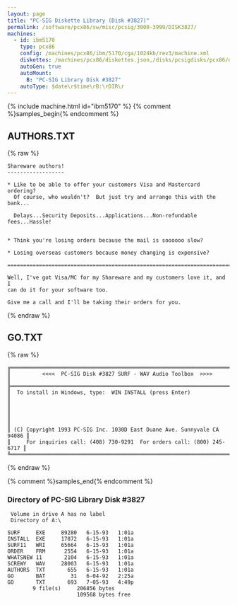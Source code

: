 ```yaml
---
layout: page
title: "PC-SIG Diskette Library (Disk #3827)"
permalink: /software/pcx86/sw/misc/pcsig/3000-3999/DISK3827/
machines:
  - id: ibm5170
    type: pcx86
    config: /machines/pcx86/ibm/5170/cga/1024kb/rev3/machine.xml
    diskettes: /machines/pcx86/diskettes.json,/disks/pcsigdisks/pcx86/diskettes.json
    autoGen: true
    autoMount:
      B: "PC-SIG Library Disk #3827"
    autoType: $date\r$time\rB:\rDIR\r
---
```


{% include machine.html id="ibm5170" %}
{% comment %}samples_begin{% endcomment %}

## AUTHORS.TXT

{% raw %}
```
Shareware authors!
------------------

* Like to be able to offer your customers Visa and Mastercard ordering?
  Of course, who wouldn't?  But just try and arrange this with the bank...

  Delays...Security Deposits...Applications...Non-refundable fees...Hassle!


* Think you're losing orders because the mail is soooooo slow?

* Losing overseas customers because money changing is expensive?

=============================================================================

Well, I've got Visa/MC for my Shareware and my customers love it, and I
can do it for your software too.

Give me a call and I'll be taking their orders for you.
```
{% endraw %}

## GO.TXT

{% raw %}
```
╔═════════════════════════════════════════════════════════════════════════╗
║          <<<<  PC-SIG Disk #3827 SURF - WAV Audio Toolbox  >>>>         ║
╠═════════════════════════════════════════════════════════════════════════╣
║  To install in Windows, type:  WIN INSTALL (press Enter)                ║
║                                                                         ║
║                                                                         ║
║ (C) Copyright 1993 PC-SIG Inc. 1030D East Duane Ave. Sunnyvale CA 94086 ║
║     For inquiries call: (408) 730-9291  For orders call: (800) 245-6717 ║
╚═════════════════════════════════════════════════════════════════════════╝
```
{% endraw %}

{% comment %}samples_end{% endcomment %}

### Directory of PC-SIG Library Disk #3827

     Volume in drive A has no label
     Directory of A:\

    SURF     EXE     89280   6-15-93   1:01a
    INSTALL  EXE     17872   6-15-93   1:01a
    SURF11   WRI     65664   6-15-93   1:01a
    ORDER    FRM      2554   6-15-93   1:01a
    WHATSNEW 11       2104   6-15-93   1:01a
    SCREWY   WAV     28003   6-15-93   1:01a
    AUTHORS  TXT       655   6-15-93   1:01a
    GO       BAT        31   6-04-92   2:25a
    GO       TXT       693   7-05-93   4:49p
            9 file(s)     206856 bytes
                          109568 bytes free
